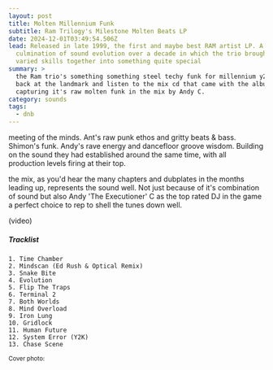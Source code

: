 ```yaml
---
layout: post
title: Molten Millennium Funk
subtitle: Ram Trilogy's Milestone Molten Beats LP
date: 2024-12-01T03:49:54.506Z
lead: Released in late 1999, the first and maybe best RAM artist LP. A
  culmination of sound evolution over a decade in which the trio brought their
  varied skills together into something quite special
summary: >
  the Ram trio's something something steel techy funk for millennium y2k Look
  back at the landmark and listen to the mix cd that came with the album
  capturing it's raw molten funk in the mix by Andy C.
category: sounds
tags:
  - dnb
---
```

meeting of the minds. Ant's raw punk ethos and gritty beats & bass. Shimon's funk. Andy's rave energy and dancefloor groove wisdom. Building on the sound they had established around the same time, with all production levels firing at their top.

the mix, as you'd hear the many chapters and dubplates in the months leading up, represents the sound well. Not just because of it's combination of sound but also Andy 'The Executioner' C as the top rated DJ in the game a perfect choice to rep to shell the tunes down well.

(﻿video)

##### Tracklist

    1. Time Chamber
    2. Mindscan (Ed Rush & Optical Remix)
    3. Snake Bite
    4. Evolution
    5. Flip The Traps
    6. Terminal 2
    7. Both Worlds
    8. Mind Overload
    9. Iron Lung
    10. Gridlock
    11. Human Future
    12. System Error (Y2K)
    13. Chase Scene

<small class="text-secondary">Cover photo:</small>